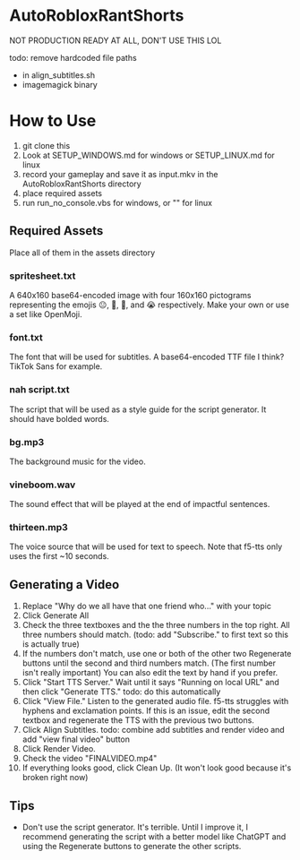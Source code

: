 # AutoRobloxRantShorts
NOT PRODUCTION READY AT ALL, DON'T USE THIS LOL

todo: remove hardcoded file paths

* in align_subtitles.sh
* imagemagick binary

# How to Use

1. git clone this
2. Look at SETUP_WINDOWS.md for windows or SETUP_LINUX.md for linux
3. record your gameplay and save it as input.mkv in the AutoRobloxRantShorts directory
4. place required assets
5. run run_no_console.vbs for windows, or "" for linux

## Required Assets

Place all of them in the assets directory

### spritesheet.txt
A 640x160 base64-encoded image with four 160x160 pictograms representing the emojis 😐, 🥀, 🙏, and 😭 respectively. Make your own or use a set like OpenMoji.

### font.txt
The font that will be used for subtitles. A base64-encoded TTF file I think? TikTok Sans for example.

### nah script.txt
The script that will be used as a style guide for the script generator. It should have bolded words.

### bg.mp3
The background music for the video.

### vineboom.wav
The sound effect that will be played at the end of impactful sentences.

### thirteen.mp3
The voice source that will be used for text to speech. Note that f5-tts only uses the first ~10 seconds.

## Generating a Video

1. Replace "Why do we all have that one friend who..." with your topic
2. Click Generate All
3. Check the three textboxes and the the three numbers in the top right. All three numbers should match. (todo: add "Subscribe." to first text so this is actually true)
4. If the numbers don't match, use one or both of the other two Regenerate buttons until the second and third numbers match. (The first number isn't really important) You can also edit the text by hand if you prefer.
5. Click "Start TTS Server." Wait until it says "Running on local URL" and then click "Generate TTS." todo: do this automatically
6. Click "View File." Listen to the generated audio file. f5-tts struggles with hyphens and exclamation points. If this is an issue, edit the second textbox and regenerate the TTS with the previous two buttons.
7. Click Align Subtitles. todo: combine add subtitles and render video and add "view final video" button
8. Click Render Video.
9. Check the video "FINALVIDEO.mp4"
10. If everything looks good, click Clean Up. (It won't look good because it's broken right now)

## Tips

* Don't use the script generator. It's terrible. Until I improve it, I recommend generating the script with a better model like ChatGPT and using the Regenerate buttons to generate the other scripts.

